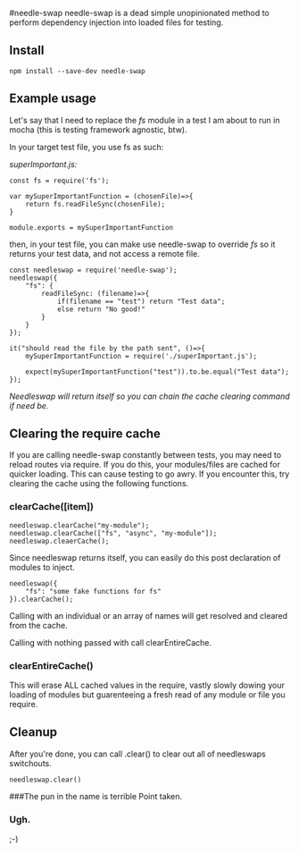 #needle-swap
needle-swap is a dead simple unopinionated method to perform dependency injection into loaded files for testing.

## Install
```
npm install --save-dev needle-swap
```

## Example usage
Let's say that I need to replace the *fs* module in a test I am about to run in mocha (this is testing framework agnostic, btw).

In your target test file, you use fs as such:

*superImportant.js:*
```
const fs = require('fs');

var mySuperImportantFunction = (chosenFile)=>{
	return fs.readFileSync(chosenFile);
} 

module.exports = mySuperImportantFunction
```

then, in your test file, you can make use needle-swap to override *fs* so it returns your test data, and not access a remote file.

```
const needleswap = require('needle-swap');
needleswap({
	"fs": {
		readFileSync: (filename)=>{
			if(filename == "test") return "Test data";
			else return "No good!"
		}
	}
});

it("should read the file by the path sent", ()=>{
	mySuperImportantFunction = require('./superImportant.js');

	expect(mySuperImportantFunction("test")).to.be.equal("Test data");
});
```

_Needleswap will return itself so you can chain the cache clearing command if need be._

## Clearing the require cache

If you are calling needle-swap constantly between tests, you may need to reload routes via require. If you do this, your modules/files are cached for quicker loading. This can cause testing to go awry. If you encounter this, try clearing the cache using the following functions.

### clearCache([item])

```
needleswap.clearCache("my-module");
needleswap.clearCache(["fs", "async", "my-module"]);
needleswap.cleaerCache();
```

Since needleswap returns itself, you can easily do this post declaration of modules to inject.

```
needleswap({
	"fs": "some fake functions for fs"
}).clearCache();
```

Calling with an individual or an array of names will get resolved and cleared from the cache.

Calling with nothing passed with call clearEntireCache.

### clearEntireCache()
This will erase ALL cached values in the require, vastly slowly dowing your loading of modules but guarenteeing a fresh read of any module or file you require.


## Cleanup

After you're done, you can call .clear() to clear out all of needleswaps switchouts.

```
needleswap.clear()
```

###The pun in the name is terrible
Point taken.


### Ugh.
;-)
